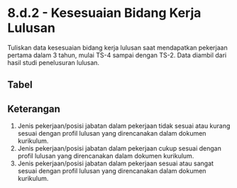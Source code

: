 ---
---

<script setup>
import { useData } from 'vitepress'
// import Table from '../components/tabel-8d2.vue'

const { page } = useData()
</script>

# 8.d.2 - Kesesuaian Bidang Kerja Lulusan

Tuliskan data kesesuaian bidang kerja lulusan saat mendapatkan pekerjaan pertama dalam 3 tahun, mulai TS-4 sampai dengan TS-2. Data diambil dari hasil studi penelusuran lulusan.

## Tabel

<!-- <Table :data="page.frontmatter.data" /> -->

## Keterangan

1. Jenis pekerjaan/posisi jabatan dalam pekerjaan tidak sesuai atau kurang sesuai dengan profil lulusan yang direncanakan dalam dokumen kurikulum.
1. Jenis pekerjaan/posisi jabatan dalam pekerjaan cukup sesuai dengan profil lulusan yang direncanakan dalam dokumen kurikulum.
1. Jenis pekerjaan/posisi jabatan dalam pekerjaan sesuai atau sangat sesuai dengan profil lulusan yang direncanakan dalam dokumen kurikulum.
